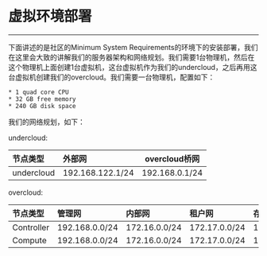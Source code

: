 # 虚拟环境部署

---

下面讲述的是社区的Minimum System Requirements的环境下的安装部署，我们在这里会大致的讲解我们的服务器架构和网络规划。我们需要1台物理机，然后在这个物理机上面创建1台虚拟机，这台虚拟机作为我们的undercloud，之后再用这台虚拟机创建我们的overcloud。我们需要一台物理机，配置如下：

```
* 1 quad core CPU
* 32 GB free memory
* 240 GB disk space
```

我们的网络规划，如下：

undercloud:

| 节点类型 | 外部网 | overcloud桥网 |
| :--- | :--- | --- |
| undercloud | 192.168.122.1/24 | 192.168.0.1/24 |

overcloud:

| 节点类型 | 管理网 | 内部网 | 租户网 | 存储网 | 存储管理网 | 外部网 |
| :--- | :--- | :--- | :--- | :--- | :--- | :--- |
| Controller | 192.168.0.0/24 | 172.16.0.0/24 | 172.17.0.0/24 | 172.18.0.0/24 | 172.19.0.0/24 | 192.168.122.0/24 |
| Compute | 192.168.0.0/24 | 172.16.0.0/24 | 172.17.0.0/24 | 172.18.0.0/24 | 172.19.0.0/24 | 192.168.122.0/24 |



